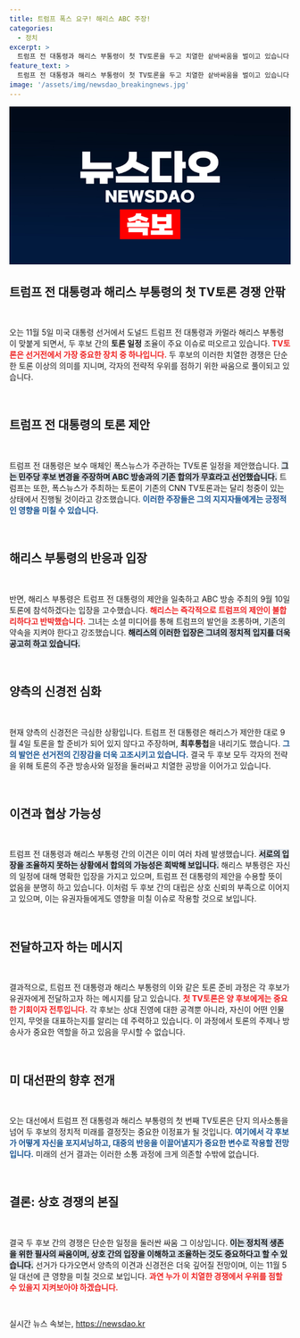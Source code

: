 ```yaml
---
title: 트럼프 폭스 요구! 해리스 ABC 주장!
categories:
  - 정치
excerpt: >
  트럼프 전 대통령과 해리스 부통령이 첫 TV토론을 두고 치열한 샅바싸움을 벌이고 있습니다. 공화당과 민주당 간의 전략적 대결이 한층 격화되는 가운데, 과연 누가 대선의 주도권을 쥐게 될까요?
feature_text: >
  트럼프 전 대통령과 해리스 부통령이 첫 TV토론을 두고 치열한 샅바싸움을 벌이고 있습니다. 공화당과 민주당 간의 전략적 대결이 한층 격화되는 가운데, 과연 누가 대선의 주도권을 쥐게 될까요?
image: '/assets/img/newsdao_breakingnews.jpg'
---
```


<p><img src="/assets/img/newsdao_breakingnews.jpg" alt="ontimetimes 속보" /></p>

<h2 data-ke-size="size26">트럼프 전 대통령과 해리스 부통령의 첫 TV토론 경쟁 안팎</h2>

<p data-ke-size="size16">&nbsp;</p>

<p>오는 11월 5일 미국 대통령 선거에서 도널드 트럼프 전 대통령과 카멀라 해리스 부통령이 맞붙게 되면서, 두 후보 간의 <b>토론 일정</b> 조율이 주요 이슈로 떠오르고 있습니다. <b><span style="color: #ee2323;">TV토론은 선거전에서 가장 중요한 장치 중 하나입니다.</span></b> 두 후보의 이러한 치열한 경쟁은 단순한 토론 이상의 의미를 지니며, 각자의 전략적 우위를 점하기 위한 싸움으로 풀이되고 있습니다. </p>

<p data-ke-size="size16">&nbsp;</p>

<h2 data-ke-size="size26">트럼프 전 대통령의 토론 제안</h2>

<p data-ke-size="size16">&nbsp;</p>

<p>트럼프 전 대통령은 보수 매체인 폭스뉴스가 주관하는 TV토론 일정을 제안했습니다. <b><span style="background-color: #21538527;">그는 민주당 후보 변경을 주장하며 ABC 방송과의 기존 합의가 무효라고 선언했습니다.</span></b> 트럼프는 또한, 폭스뉴스가 주최하는 토론이 기존의 CNN TV토론과는 달리 청중이 있는 상태에서 진행될 것이라고 강조했습니다. <b><span style="color: #1a5490;">이러한 주장들은 그의 지지자들에게는 긍정적인 영향을 미칠 수 있습니다.</span></b></p>

<p data-ke-size="size16">&nbsp;</p>

<h2 data-ke-size="size26">해리스 부통령의 반응과 입장</h2>

<p data-ke-size="size16">&nbsp;</p>

<p>반면, 해리스 부통령은 트럼프 전 대통령의 제안을 일축하고 ABC 방송 주최의 9월 10일 토론에 참석하겠다는 입장을 고수했습니다. <b><span style="color: #ee2323;">해리스는 즉각적으로 트럼프의 제안이 불합리하다고 반박했습니다.</span></b> 그녀는 소셜 미디어를 통해 트럼프의 발언을 조롱하며, 기존의 약속을 지켜야 한다고 강조했습니다. <b><span style="background-color: #21538527;">해리스의 이러한 입장은 그녀의 정치적 입지를 더욱 공고히 하고 있습니다.</span></b></p>

<p data-ke-size="size16">&nbsp;</p>

<h2 data-ke-size="size26">양측의 신경전 심화</h2>

<p data-ke-size="size16">&nbsp;</p>

<p>현재 양측의 신경전은 극심한 상황입니다. 트럼프 전 대통령은 해리스가 제안한 대로 9월 4일 토론을 할 준비가 되어 있지 않다고 주장하며, <b>최후통첩</b>을 내리기도 했습니다. <b><span style="color: #1a5490;">그의 발언은 선거전의 긴장감을 더욱 고조시키고 있습니다.</span></b> 결국 두 후보 모두 각자의 전략을 위해 토론의 주관 방송사와 일정을 둘러싸고 치열한 공방을 이어가고 있습니다.</p>

<p data-ke-size="size16">&nbsp;</p>

<h2 data-ke-size="size26">이견과 협상 가능성</h2>

<p data-ke-size="size16">&nbsp;</p>

<p>트럼프 전 대통령과 해리스 부통령 간의 이견은 이미 여러 차례 발생했습니다. <b><span style="background-color: #21538527;">서로의 입장을 조율하지 못하는 상황에서 합의의 가능성은 희박해 보입니다.</span></b> 해리스 부통령은 자신의 일정에 대해 명확한 입장을 가지고 있으며, 트럼프 전 대통령의 제안을 수용할 뜻이 없음을 분명히 하고 있습니다. 이처럼 두 후보 간의 대립은 상호 신뢰의 부족으로 이어지고 있으며, 이는 유권자들에게도 영향을 미칠 이슈로 작용할 것으로 보입니다.</p>

<p data-ke-size="size16">&nbsp;</p>

<h2 data-ke-size="size26">전달하고자 하는 메시지</h2>

<p data-ke-size="size16">&nbsp;</p>

<p>결과적으로, 트럼프 전 대통령과 해리스 부통령의 이와 같은 토론 준비 과정은 각 후보가 유권자에게 전달하고자 하는 메시지를 담고 있습니다. <b><span style="color: #ee2323;">첫 TV토론은 양 후보에게는 중요한 기회이자 전투입니다.</span></b> 각 후보는 상대 진영에 대한 공격뿐 아니라, 자신이 어떤 인물인지, 무엇을 대표하는지를 알리는 데 주력하고 있습니다. 이 과정에서 토론의 주제나 방송사가 중요한 역할을 하고 있음을 무시할 수 없습니다.</p>

<p data-ke-size="size16">&nbsp;</p>

<h2 data-ke-size="size26">미 대선판의 향후 전개</h2>

<p data-ke-size="size16">&nbsp;</p>

<p>오는 대선에서 트럼프 전 대통령과 해리스 부통령의 첫 번째 TV토론은 단지 의사소통을 넘어 두 후보의 정치적 미래를 결정짓는 중요한 이정표가 될 것입니다. <b><span style="color: #1a5490;">여기에서 각 후보가 어떻게 자신을 포지셔닝하고, 대중의 반응을 이끌어낼지가 중요한 변수로 작용할 전망입니다.</span></b> 미래의 선거 결과는 이러한 소통 과정에 크게 의존할 수밖에 없습니다.</p>

<p data-ke-size="size16">&nbsp;</p>

<h2 data-ke-size="size26">결론: 상호 경쟁의 본질</h2>

<p data-ke-size="size16">&nbsp;</p>

<p>결국 두 후보 간의 경쟁은 단순한 일정을 둘러싼 싸움 그 이상입니다. <b><span style="background-color: #21538527;">이는 정치적 생존을 위한 필사의 싸움이며, 상호 간의 입장을 이해하고 조율하는 것도 중요하다고 할 수 있습니다.</span></b> 선거가 다가오면서 양측의 이견과 신경전은 더욱 깊어질 전망이며, 이는 11월 5일 대선에 큰 영향을 미칠 것으로 보입니다. <b><span style="color: #ee2323;">과연 누가 이 치열한 경쟁에서 우위를 점할 수 있을지 지켜보아야 하겠습니다.</span></b></p>

<p data-ke-size="size16">&nbsp;</p>
실시간 뉴스 속보는, <a href="https://newsdao.kr" rel="dofollow">https://newsdao.kr</a>


